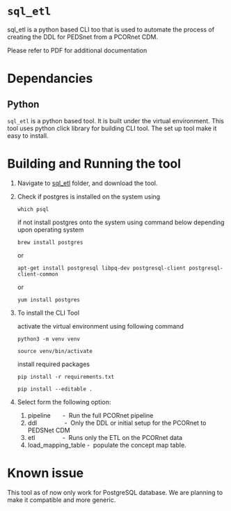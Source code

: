 # `sql_etl`

sql_etl is a python based CLI too that is used to automate the process of creating the DDL for PEDSnet from a PCORnet CDM.

Please refer to PDF for additional documentation

# Dependancies

## Python 

`sql_etl` is a python based tool. It is built under the virtual environment. This tool uses python click library for building
CLI tool. The set up tool make it easy to install. 

# Building and Running the tool

1. Navigate to [sql_etl](https://github.com/PEDSnet/pcornetcdm_to_pedsnetcdm/tree/sql_etl) folder, and download the tool.

3. Check if postgres is installed on the system using
   
   `which psql`
   
   if not install postgres onto the system using command below depending upon operating system
   
   
     `brew install postgres`
     
     or 
     
     `apt-get install postgresql libpq-dev postgresql-client postgresql-client-common`
     
     or
     
     `yum install postgres`

2. To install the CLI Tool

	  activate the virtual environment using following command
	
	`python3 -m venv venv`
	
	`source venv/bin/activate`
	
   install required packages
	
	 `pip install -r requirements.txt`
	 
	 `pip install --editable .`

   
3.  Select form the following option:
	
	  1. pipeline&nbsp;&nbsp;&nbsp;&nbsp;&nbsp;&nbsp;&nbsp;-&nbsp; Run the full PCORnet pipeline
	  2. ddl&nbsp;&nbsp;&nbsp;&nbsp;&nbsp;&nbsp;&nbsp;&nbsp;&nbsp;&nbsp;&nbsp;&nbsp;&nbsp;&nbsp;&nbsp;&nbsp;-&nbsp; Only the DDL or initial setup for the PCORnet to PEDSNet CDM
	  3. etl&nbsp;&nbsp;&nbsp;&nbsp;&nbsp;&nbsp;&nbsp;&nbsp;&nbsp;&nbsp;&nbsp;&nbsp;&nbsp;&nbsp;&nbsp;&nbsp;-&nbsp; Runs only the ETL on the PCORnet data
	  4. load_mapping_table -&nbsp; populate the concept map table.
   
        
# Known issue
This tool as of now only work for PostgreSQL database. We are planning to make it compatible and more generic.
